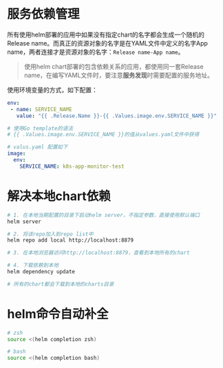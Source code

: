 # 服务依赖管理
所有使用helm部署的应用中如果没有指定chart的名字都会生成一个随机的Release name。而真正的资源对象的名字是在YAML文件中定义的名字App name，两者连接才是资源对象的名字：`Release name-App name`。

> 使用helm chart部署的包含依赖关系的应用，都使用同一套Release name，在编写YAML文件时，要注意**服务发现**时需要配置的服务地址。

使用环境变量的方式，如下配置：

```yaml
env:
 - name: SERVICE_NAME
   value: "{{ .Release.Name }}-{{ .Values.image.env.SERVICE_NAME }}"

# 使用Go template的语法
# {{ .Values.image.env.SERVICE_NAME }}的值从values.yaml文件中获得

# valus.yaml 配置如下
image:
  env:
    SERVICE_NAME: k8s-app-monitor-test
```

# 解决本地chart依赖
```bash
# 1. 在本地当期配置的目录下启动helm server，不指定参数，直接使用默认端口
helm server

# 2. 将该repo加入到repo list中
helm repo add local http://localhost:8879

# 3. 在本地浏览器访问http://localhost:8879，查看到本地所有的chart

# 4. 下载依赖到本地
helm dependency update

# 所有的chart都会下载到本地的charts目录
```
# helm命令自动补全
```bash
# zsh
source <(helm completion zsh)

# bash
source <(helm completion bash)

```



